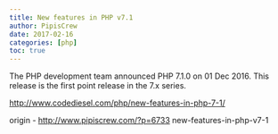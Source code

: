 ```yaml
---
title: New features in PHP v7.1
author: PipisCrew
date: 2017-02-16
categories: [php]
toc: true
---
```


The PHP development team announced PHP 7.1.0 on 01 Dec 2016. This release is the first point release in the 7.x series.

http://www.codediesel.com/php/new-features-in-php-7-1/

origin - http://www.pipiscrew.com/?p=6733 new-features-in-php-v7-1